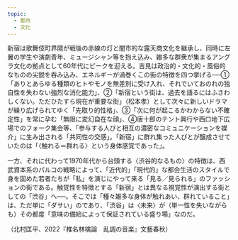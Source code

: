 ```yaml
---
topic:
  - 都市
  - 文化
---
```

新宿は歌舞伎町界隈が戦後の赤線の灯と闇市的な露天商文化を継承し、同時に左翼の学生や演劇青年、ミュージシャン等を抱え込み、雑多な群衆が集まるアングラ文化の拠点として60年代にピークを迎える。吉見は政治的・文化的・風俗的なものの尖鋭を吞み込み、エネルギーが渦巻くこの街の特徴を四つ挙げる──①「ありとあらゆる種類のヒトやモノを無差別に受け入れ、それでいておのれの独自性を失わない強烈な消化能力」、②「新宿という街は、過去を語るにはふさわしくない。ただひたすら現在が重要な街」（松本孝）として次々に新しいドラマが繰り広げられてゆく「先取り的性格」、③「次に何が起こるかわからない不確定性」を常に孕む「無限に変幻自在な顔」、④唐十郎のテント興行や西口地下広場でのフォーク集会等、「参与する人びと相互の濃密なコミュニケーションを媒介」に生み出される「共同性の交感」。「新宿」に群れ集った人びとが醸成させていたのは「〈触れる＝群れる〉という身体感覚であった」。

一方、それに代わって1970年代から台頭する〈渋谷的なるもの〉の特徴は、西武資本系のパルコの戦略によって、「近代的」「現代的」な都会生活のスタイルで身を固めた若者たちが「私」を演じにやって来る「見る／見られる」のファッションの街である。触覚性を特徴とする「新宿」とは異なる視覚性が演出する街としての「渋谷」へ──。そこでは「種々雑多な身体が触れあい、群れていること」は、ただ単に「ダサい」のであり、「渋谷」は〈未来〉が（単一性を失いながらも）その都度「意味の備給によって保証されている盛り場」なのだ。

（北村匡平、2022『椎名林檎論　乱調の音楽』文藝春秋）